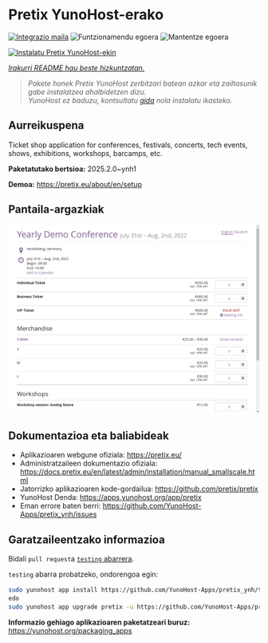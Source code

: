 <!--
Ohart ongi: README hau automatikoki sortu da <https://github.com/YunoHost/apps/tree/master/tools/readme_generator>ri esker
EZ editatu eskuz.
-->

# Pretix YunoHost-erako

[![Integrazio maila](https://apps.yunohost.org/badge/integration/pretix)](https://ci-apps.yunohost.org/ci/apps/pretix/)
![Funtzionamendu egoera](https://apps.yunohost.org/badge/state/pretix)
![Mantentze egoera](https://apps.yunohost.org/badge/maintained/pretix)

[![Instalatu Pretix YunoHost-ekin](https://install-app.yunohost.org/install-with-yunohost.svg)](https://install-app.yunohost.org/?app=pretix)

*[Irakurri README hau beste hizkuntzatan.](./ALL_README.md)*

> *Pakete honek Pretix YunoHost zerbitzari batean azkar eta zailtasunik gabe instalatzea ahalbidetzen dizu.*  
> *YunoHost ez baduzu, kontsultatu [gida](https://yunohost.org/install) nola instalatu ikasteko.*

## Aurreikuspena

Ticket shop application for conferences, festivals, concerts, tech events, shows, exhibitions, workshops, barcamps, etc.

**Paketatutako bertsioa:** 2025.2.0~ynh1

**Demoa:** <https://pretix.eu/about/en/setup>

## Pantaila-argazkiak

![Pretix(r)en pantaila-argazkia](./doc/screenshots/screenshot.png)

## Dokumentazioa eta baliabideak

- Aplikazioaren webgune ofiziala: <https://pretix.eu/>
- Administratzaileen dokumentazio ofiziala: <https://docs.pretix.eu/en/latest/admin/installation/manual_smallscale.html>
- Jatorrizko aplikazioaren kode-gordailua: <https://github.com/pretix/pretix>
- YunoHost Denda: <https://apps.yunohost.org/app/pretix>
- Eman errore baten berri: <https://github.com/YunoHost-Apps/pretix_ynh/issues>

## Garatzaileentzako informazioa

Bidali `pull request`a [`testing` abarrera](https://github.com/YunoHost-Apps/pretix_ynh/tree/testing).

`testing` abarra probatzeko, ondorengoa egin:

```bash
sudo yunohost app install https://github.com/YunoHost-Apps/pretix_ynh/tree/testing --debug
edo
sudo yunohost app upgrade pretix -u https://github.com/YunoHost-Apps/pretix_ynh/tree/testing --debug
```

**Informazio gehiago aplikazioaren paketatzeari buruz:** <https://yunohost.org/packaging_apps>
